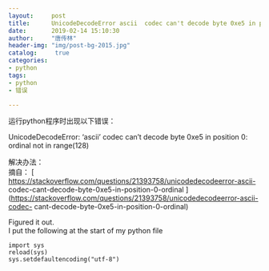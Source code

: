 ```yaml
---
layout:		post
title: 		UnicodeDecodeError ascii  codec can't decode byte 0xe5 in position 0 ordinal not in range(128)
date: 		2019-02-14 15:10:30
author:		"唐传林"
header-img: "img/post-bg-2015.jpg"
catalog:	 true
categories:
- python
tags:
- python
- 错误

---
```

运行python程序时出现以下错误：

UnicodeDecodeError: ‘ascii’ codec can’t decode byte 0xe5 in position 0:
ordinal not in range(128)

解决办法：  
摘自： [ https://stackoverflow.com/questions/21393758/unicodedecodeerror-ascii-
codec-cant-decode-byte-0xe5-in-position-0-ordinal
](https://stackoverflow.com/questions/21393758/unicodedecodeerror-ascii-codec-
cant-decode-byte-0xe5-in-position-0-ordinal)

Figured it out.  
I put the following at the start of my python file

    
    
    import sys
    reload(sys)
    sys.setdefaultencoding("utf-8")
    

